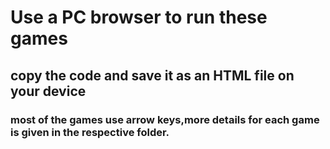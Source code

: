 # Use a PC browser to run these games

## copy the code and save it as an HTML file on your device

### most of the games use arrow keys,more details for each game is given in the respective folder.
